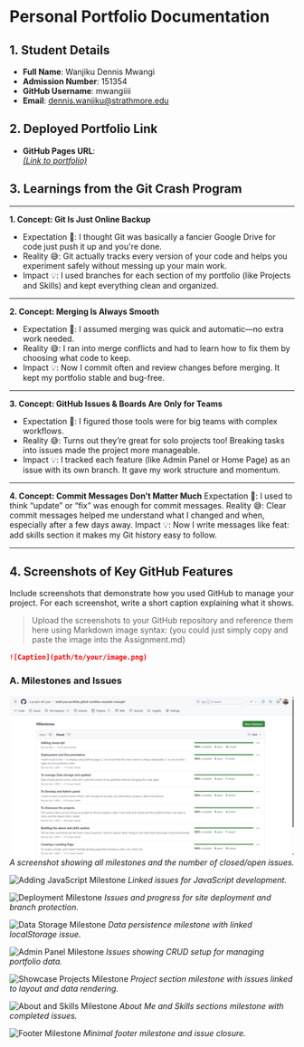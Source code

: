 # Personal Portfolio Documentation

## 1. Student Details

- **Full Name**: Wanjiku Dennis Mwangi
- **Admission Number**: 151354
- **GitHub Username**: mwangiiii
- **Email**: dennis.wanjiku@strathmore.edu

## 2. Deployed Portfolio Link

- **GitHub Pages URL**:  
 [ _(Link to portfolio)_](https://is-project-4th-year.github.io/build-your-portfolio-github-workflow-essentials-mwangiiii/)

## 3. Learnings from the Git Crash Program

--- 

**1. Concept: Git Is Just Online Backup**
-    Expectation 👀: I thought Git was basically a fancier Google Drive for code just push it up and you're done.
-    Reality 😅: Git actually tracks every version of your code and helps you experiment safely without messing up your main work.
-    Impact 💡: I used branches for each section of my portfolio (like Projects and Skills) and kept everything clean and organized.

---

**2. Concept: Merging Is Always Smooth**
-    Expectation 👀: I assumed merging was quick and automatic—no extra work needed.
-    Reality 😅: I ran into merge conflicts and had to learn how to fix them by choosing what code to keep.
-    Impact 💡: Now I commit often and review changes before merging. It kept my portfolio stable and bug-free.

---

**3. Concept: GitHub Issues & Boards Are Only for Teams**
-    Expectation 👀: I figured those tools were for big teams with complex workflows.
-    Reality 😅: Turns out they’re great for solo projects too! Breaking tasks into issues made the project more manageable.
-    Impact 💡: I tracked each feature (like Admin Panel or Home Page) as an issue with its own branch. It gave my work structure and momentum.

---

**4. Concept: Commit Messages Don’t Matter Much**
Expectation 👀: I used to think “update” or “fix” was enough for commit messages.
Reality 😅: Clear commit messages helped me understand what I changed and when, especially after a few days away.
Impact 💡: Now I write messages like feat: add skills section it makes my Git history easy to follow.

--- 

## 4. Screenshots of Key GitHub Features

Include screenshots that demonstrate how you used GitHub to manage your project. For each screenshot, write a short caption explaining what it shows.

> Upload the screenshots to your GitHub repository and reference them here using Markdown image syntax:
> (you could just simply copy and paste the image into the Assignment.md)

```markdown
![Caption](path/to/your/image.png)
```

### A. Milestones and Issues

![Milestones Overview](images/all_milestones.png)
_A screenshot showing all milestones and the number of closed/open issues._

![Adding JavaScript Milestone](images/milestone-adding-javascript.png)
_Linked issues for JavaScript development._

![Deployment Milestone](images/milestone-deployment.png)
_Issues and progress for site deployment and branch protection._

![Data Storage Milestone](images/milestone-data-storage.png)
_Data persistence milestone with linked localStorage issue._

![Admin Panel Milestone](images/milestone-admin-panel.png)
_Issues showing CRUD setup for managing portfolio data._

![Showcase Projects Milestone](images/milestone-showcase-projects.png)
_Project section milestone with issues linked to layout and data rendering._

![About and Skills Milestone](images/milestone-about-and-skills.png)
_About Me and Skills sections milestone with completed issues._

![Footer Milestone](images/milestone-footer.png)
_Minimal footer milestone and issue closure._

